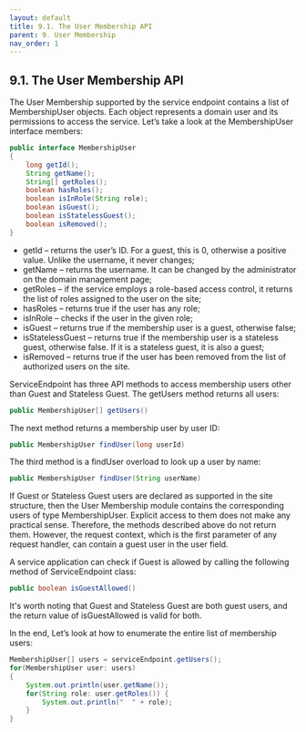 ```yaml
---
layout: default
title: 9.1. The User Membership API
parent: 9. User Membership
nav_order: 1
---
```


## 9.1. The User Membership API

The User Membership supported by the service endpoint contains a list of <span class="datatype">MembershipUser</span> objects. Each object represents a domain user and its permissions to access the service. Let’s take a look at the <span class="datatype">MembershipUser</span> interface members:
```java
public interface MembershipUser
{
    long getId();
    String getName();
    String[] getRoles();
    boolean hasRoles();
    boolean isInRole(String role);
    boolean isGuest();
    boolean isStatelessGuest();
    boolean isRemoved();
}
```
- <span class="method">getId</span> – returns the user’s ID. For a guest, this is 0, otherwise a positive value. Unlike the username, it never changes;
- <span class="method">getName</span> – returns the username. It can be changed by the administrator on the domain management page;
- <span class="method">getRoles</span> – if the service employs a role-based access control, it returns the list of roles assigned to the user on the site;
- <span class="method">hasRoles</span> – returns true if the user has any role;
- <span class="method">isInRole</span> – checks if the user in the given role;
- <span class="method">isGuest</span> – returns true if the membership user is a guest, otherwise false;
- <span class="method">isStatelessGuest</span> – returns true if the membership user is a stateless guest, otherwise false. If it is a stateless guest, it is also a guest;
- <span class="method">isRemoved</span> – returns true if the user has been removed from the list of authorized users on the site.  

<span class="datatype">ServiceEndpoint</span> has three API methods to access membership users other than Guest and Stateless Guest. The <span class="method">getUsers</span> method returns all users:  
```java
public MembershipUser[] getUsers()
```

The next method returns a membership user by user ID:
```java
public MembershipUser findUser(long userId)
```

The third method is a findUser overload to look up a user by name:
```java
public MembershipUser findUser(String userName)
```

If Guest or Stateless Guest users are declared as supported in the site structure, then the User Membership module contains the corresponding users of type <span class="datatype">MembershipUser</span>. Explicit access to them does not make any practical sense. Therefore, the methods described above do not return them. However, the request context, which is the first parameter of any request handler, can contain a guest user in the <span class="field">user</span> field.  

A service application can check if Guest is allowed by calling the following method of <span class="datatype">ServiceEndpoint</span> class:
```java
public boolean isGuestAllowed()
```

It's worth noting that Guest and Stateless Guest are both guest users, and the return value of <span class="method">isGuestAllowed</span> is valid for both.  

In the end, Let’s look at how to enumerate the entire list of membership users:
```java
MembershipUser[] users = serviceEndpoint.getUsers();
for(MembershipUser user: users)
{
    System.out.println(user.getName());
    for(String role: user.getRoles()) {
        System.out.println("  " + role);
    }
}
```
